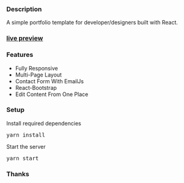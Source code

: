 ### Description

A simple portfolio template for developer/designers built with React. 

### [live preview](https://ubaimutl.github.io/react-portfolio/)



### Features

- Fully Responsive
- Multi-Page Layout
- Contact Form With EmailJs
- React-Bootstrap
- Edit Content From One Place

### Setup


 
Install required dependencies

<pre>yarn install</pre>


Start the server

<pre>yarn start</pre>


### Thanks

